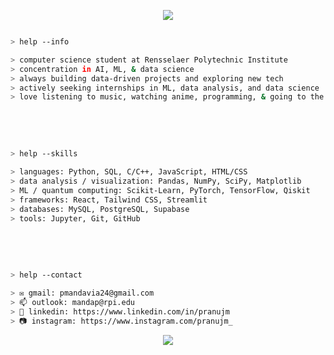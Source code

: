 <p align="center">
  <img src="https://capsule-render.vercel.app/api?type=waving&color=gradient&customColorList=24&text=hello!&height=100&section=header"/>

</p>

````bash

> help --info

> computer science student at Rensselaer Polytechnic Institute
> concentration in AI, ML, & data science
> always building data-driven projects and exploring new tech
> actively seeking internships in ML, data analysis, and data science
> love listening to music, watching anime, programming, & going to the gym

````

<br></br>

````bash

> help --skills

> languages: Python, SQL, C/C++, JavaScript, HTML/CSS
> data analysis / visualization: Pandas, NumPy, SciPy, Matplotlib
> ML / quantum computing: Scikit-Learn, PyTorch, TensorFlow, Qiskit
> frameworks: React, Tailwind CSS, Streamlit
> databases: MySQL, PostgreSQL, Supabase
> tools: Jupyter, Git, GitHub

````
    
<br></br>

````bash

> help --contact

> ✉️ gmail: pmandavia24@gmail.com
> 📫 outlook: mandap@rpi.edu
> 💼 linkedin: https://www.linkedin.com/in/pranujm
> 📷 instagram: https://www.instagram.com/pranujm_

````

     

<p align="center">
  <img src="https://capsule-render.vercel.app/api?type=waving&color=gradient&customColorList=12&height=100&section=footer"/>
</p>
